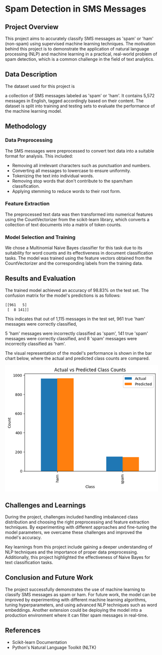 # Spam Detection in SMS Messages

## Project Overview

This project aims to accurately classify SMS messages as 'spam' or 'ham' (non-spam) using supervised machine learning techniques. The motivation behind this project is to demonstrate the application of natural language processing (NLP) and machine learning in a practical, real-world problem of spam detection, which is a common challenge in the field of text analytics.

## Data Description

The dataset used for this project is

a collection of SMS messages labeled as 'spam' or 'ham'. It contains 5,572 messages in English, tagged accordingly based on their content. The dataset is split into training and testing sets to evaluate the performance of the machine learning model.

## Methodology

### Data Preprocessing

The SMS messages were preprocessed to convert text data into a suitable format for analysis. This included:

- Removing all irrelevant characters such as punctuation and numbers.
- Converting all messages to lowercase to ensure uniformity.
- Tokenizing the text into individual words.
- Removing stop words that don't contribute to the spam/ham classification.
- Applying stemming to reduce words to their root form.

### Feature Extraction

The preprocessed text data was then transformed into numerical features using the CountVectorizer from the scikit-learn library, which converts a collection of text documents into a matrix of token counts.

### Model Selection and Training

We chose a Multinomial Naive Bayes classifier for this task due to its suitability for word counts and its effectiveness in document classification tasks. The model was trained using the feature vectors obtained from the CountVectorizer and the corresponding labels from the training data.

## Results and Evaluation

The trained model achieved an accuracy of 98.83% on the test set. The confusion matrix for the model's predictions is as follows:

```
[[961   5]
 [  8 141]]
```

This indicates that out of 1,115 messages in the test set, 961 true 'ham' messages were correctly classified,

5 'ham' messages were incorrectly classified as 'spam', 141 true 'spam' messages were correctly classified, and 8 'spam' messages were incorrectly classified as 'ham'.

The visual representation of the model's performance is shown in the bar chart below, where the actual and predicted class counts are compared.

![Actual vs Predicted Class Counts](output.png)

## Challenges and Learnings

During the project, challenges included handling imbalanced class distribution and choosing the right preprocessing and feature extraction techniques. By experimenting with different approaches and fine-tuning the model parameters, we overcame these challenges and improved the model's accuracy.

Key learnings from this project include gaining a deeper understanding of NLP techniques and the importance of proper data preprocessing. Additionally, this project highlighted the effectiveness of Naive Bayes for text classification tasks.

## Conclusion and Future Work

The project successfully demonstrates the use of machine learning to classify SMS messages as spam or ham. For future work, the model can be improved by experimenting with different machine learning algorithms, tuning hyperparameters, and using advanced NLP techniques such as word embeddings. Another extension could be deploying the model into a production environment where it can filter spam messages in real-time.

## References

- Scikit-learn Documentation
- Python's Natural Language Toolkit (NLTK)
